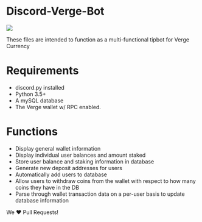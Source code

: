 # Discord-Verge-Bot
[<img src="https://discordapp.com/api/guilds/219586006335225856/widget.png?style=shield">](https://discord.me/netcoin)

These files are intended to function as a multi-functional tipbot for Verge Currency

# Requirements
* discord.py installed
* Python 3.5+
* A mySQL database
* The Verge wallet w/ RPC enabled.

# Functions
* Display general wallet information
* Display individual user balances and amount staked
* Store user balance and staking information in database
* Generate new deposit addresses for users
* Automatically add users to database
* Allow users to withdraw coins from the wallet with respect to how many coins they have in the DB
* Parse through wallet transaction data on a per-user basis to update database information

We ❤️ Pull Requests!
